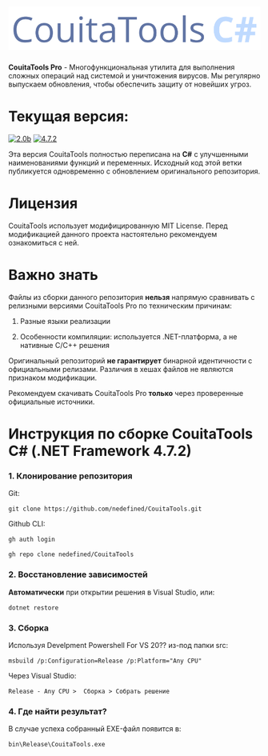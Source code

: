 # ![CouitaTools](CouitaTools.svg)

**CouitaTools Pro** - Многофункциональная утилита для выполнения сложных операций над системой и уничтожения вирусов. Мы регулярно выпускаем обновления, чтобы обеспечить защиту от новейших угроз. 

# Текущая версия:

[![2.0b](https://img.shields.io/badge/CouitaTools_Pro-2.0b-blue.svg)](https://github.com/CouitaCommunity/CouitaTools)
[![4.7.2](https://img.shields.io/badge/.NET-4.7.2-blue.svg)](https://dotnet.microsoft.com/en-us/download/dotnet-framework/net472)

Эта версия CouitaTools полностью переписана на **C#** с улучшенными наименованиями функций и переменных. Исходный код этой ветки публикуется одновременно с обновлением оригинального репозитория.

# Лицензия

CouitaTools использует модифицированную MIT License. Перед модификацией данного проекта настоятельно рекомендуем ознакомиться с ней.

# Важно знать
Файлы из сборки данного репозитория **нельзя** напрямую сравнивать с релизными версиями CouitaTools Pro по техническим причинам:

1. Разные языки реализации

2. Особенности компиляции: используется .NET-платформа, а не нативные C/C++ решения

Оригинальный репозиторий **не гарантирует** бинарной идентичности с официальными релизами.
Различия в хешах файлов не являются признаком модификации.

Рекомендуем скачивать CouitaTools Pro **только** через проверенные официальные источники.

# Инструкция по сборке CouitaTools C# (.NET Framework 4.7.2)
### 1. Клонирование репозитория

Git:
```shell
git clone https://github.com/nedefined/CouitaTools.git
```

Github CLI:
```shell
gh auth login
```
```shell
gh repo clone nedefined/CouitaTools
```

### 2. Восстановление зависимостей
**Автоматически** при открытии решения в Visual Studio, или:
```shell
dotnet restore
```

### 3. Сборка
Используя Develpment Powershell For VS 20?? из-под папки src:
```shell
msbuild /p:Configuration=Release /p:Platform="Any CPU"
```

Через Visual Studio:
```
Release - Any CPU >  Сборка > Собрать решение
```
### 4. Где найти результат?
В случае успеха собранный EXE-файл появится в:
```
bin\Release\CouitaTools.exe
```
